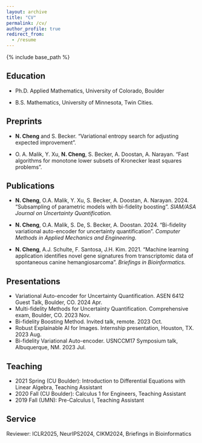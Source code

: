 ```yaml
---
layout: archive
title: "CV"
permalink: /cv/
author_profile: true
redirect_from:
  - /resume
---
```


{% include base_path %}

## Education

- Ph.D. Applied Mathematics, University of Colorado, Boulder 

- B.S. Mathematics, University of Minnesota, Twin Cities.  

## Preprints

- **N. Cheng** and S. Becker. “Variational entropy search for adjusting expected improvement”.

- O. A. Malik, Y. Xu, **N. Cheng**, S. Becker, A. Doostan, A. Narayan. “Fast algorithms for monotone
lower subsets of Kronecker least squares problems”.

## Publications

- **N. Cheng**, O.A. Malik, Y. Xu, S. Becker, A. Doostan, A. Narayan. 2024. “Subsampling of parametric models with bi-fidelity boosting”. *SIAM/ASA Journal on Uncertainty Quantification.*

- **N. Cheng**, O.A. Malik, S. De, S. Becker, A. Doostan. 2024. “Bi-fidelity variational auto-encoder
for uncertainty quantification”. *Computer Methods in Applied Mechanics and Engineering.*

- **N. Cheng**, A.J. Schulte, F. Santosa, J.H. Kim. 2021. “Machine learning application identifies novel gene
signatures from transcriptomic data of spontaneous canine hemangiosarcoma”. *Briefings in Bioinformatics.*



## Presentations

- Variational Auto-encoder for Uncertainty Quantification. ASEN 6412 Guest Talk, Boulder, CO. 2024 Apr. 
- Multi-fidelity Methods for Uncertainty Quantification. Comprehensive exam, Boulder, CO. 2023 Nov. 
- Bi-fidelity Boosting Method. Invited talk, remote. 2023 Oct. 
- Robust Explainable AI for Images. Internship presentation, Houston, TX. 2023 Aug. 
- Bi-fidelity Variational Auto-encoder. USNCCM17 Symposium talk, Albuquerque, NM. 2023 Jul. 

## Teaching

- 2021 Spring (CU Boulder): Introduction to Differential Equations with Linear Algebra, Teaching Assistant
- 2020 Fall (CU Boulder): Calculus 1 for Engineers, Teaching Assistant
- 2019 Fall (UMN): Pre-Calculus I, Teaching Assistant

## Service

Reviewer: ICLR2025, NeurIPS2024, CIKM2024, Briefings in Bioinformatics
  

